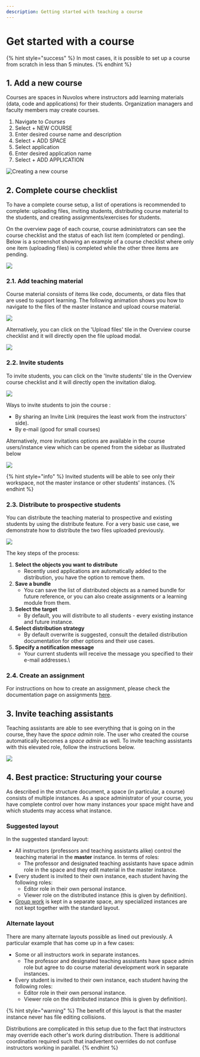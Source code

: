 ```yaml
---
description: Getting started with teaching a course
---
```


# Get started with a course

{% hint style="success" %}
In most cases, it is possible to set up a course from scratch in less than 5 minutes.
{% endhint %}

## 1. Add a new course

Courses are spaces in Nuvolos where instructors add learning materials (data, code and applications) for their students. Organization managers and faculty members may create courses.

1. Navigate to _Courses_
2. Select + NEW COURSE&#x20;
3. Enter desired course name and description
4. Select + ADD SPACE
5. Select application
6. Enter desired application name
7. Select + ADD APPLICATION

![Creating a new course](../../.gitbook/assets/new\_course\_ed.gif)

## 2. Complete course checklist

To have a complete course setup, a list of operations is recommended to complete: uploading files, inviting students, distributing course material to the students, and creating assignments/exercises for students.

On the overview page of each course, course administrators can see the course checklist and the status of each list item (completed or pending). Below is a screenshot showing an example of a course checklist where only one item (uploading files) is completed while the other three items are pending.

![](../../.gitbook/assets/screen-shot-2021-05-20-at-3.02.08-pm.png)

### &#x20;    2.1. Add teaching material

Course material consists of items like code, documents, or data files that are used to support learning. The following animation shows you how to navigate to the files of the master instance and upload course material.

![](../../.gitbook/assets/upload\_tm\_ed.gif)

Alternatively, you can click on the 'Upload files' tile in the Overview course checklist and it will directly open the file upload modal.

![](../../.gitbook/assets/screen-shot-2021-05-20-at-3.28.02-pm.png)

### &#x20;    2.2. Invite students

To invite students, you can click on the 'Invite students' tile in the Overview course checklist and it will directly open the invitation dialog.

![](../../.gitbook/assets/screen-shot-2021-05-20-at-3.31.09-pm.png)

Ways to invite students to join the course :

* By sharing an Invite Link (requires the least work from the instructors' side).
* By e-mail (good for small courses)

Alternatively, more invitations options are available in the course users/instance view which can be opened from the sidebar as illustrated below

![](../../.gitbook/assets/screen-shot-2021-05-25-at-1.06.21-pm.png)

{% hint style="info" %}
Invited students will be able to see only their workspace, not the master instance or other students' instances.
{% endhint %}

### &#x20;   2.3. Distribute to prospective students

You can distribute the teaching material to prospective and existing students by using the distribute feature. For a very basic use case, we demonstrate how to distribute the two files uploaded previously.

![](../../.gitbook/assets/distribute\_tm\_ed.gif)

The key steps of the process:

1. **Select the objects you want to distribute**
   * Recently used applications are automatically added to the distribution, you have the option to remove them.
2. **Save a bundle**
   * You can save the list of distributed objects as a named bundle for future reference, or you can also create assignments or a learning module from them.
3. **Select the target**
   * By default, you will distribute to all students - every existing instance and future instance.
4. **Select distribution strategy**
   * By default overwrite is suggested, consult the detailed distribution documentation for other options and their use cases.
5. **Specify a notification message**
   * Your current students will receive the message you specified to their e-mail addresses.\


### &#x20;   2.4. Create an assignment

For instructions on how to create an assignment, please check the documentation page on assignments [here](assignments.md).

## 3. Invite teaching assistants

Teaching assistants are able to see everything that is going on in the course, they have the _space admin_ role. The user who created the course automatically becomes a _space admin_ as well. To invite teaching assistants with this elevated role, follow the instructions below.

![](../../.gitbook/assets/invite\_ta\_ed.gif)

## 4. Best practice: Structuring your course

As described in the structure document, a space (in particular, a course) consists of multiple instances. As a space administrator of your course, you have complete control over how many instances your space might have and which students may access what instance.

### Suggested layout

In the suggested standard layout:

* All instructors (professors and teaching assistants alike) control the teaching material in the **master** instance. In terms of roles:
  * The professor and designated teaching assistants have space admin role in the space and they edit material in the master instance.
* Every student is invited to their own instance, each student having the following roles:
  * Editor role in their own personal instance.
  * Viewer role on the distributed instance (this is given by definition).
* [Group work](set-up-group-work/) is kept in a separate space, any specialized instances are not kept together with the standard layout.

### **Alternate layout**

There are many alternate layouts possible as lined out previously. A particular example that has come up in a few cases:

* Some or all instructors work in separate instances.
  * The professor and designated teaching assistants have space admin role but agree to do course material development work in separate instances.
* Every student is invited to their own instance, each student having the following roles:
  * Editor role in their own personal instance.
  * Viewer role on the distributed instance (this is given by definition).

{% hint style="warning" %}
The benefit of this layout is that the master instance never has file editing collisions.

Distributions are complicated in this setup due to the fact that instructors may override each other's work during distribution. There is additional coordination required such that inadvertent overrides do not confuse instructors working in parallel.
{% endhint %}
